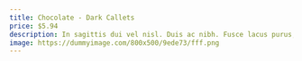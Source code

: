 ```yaml
---
title: Chocolate - Dark Callets
price: $5.94
description: In sagittis dui vel nisl. Duis ac nibh. Fusce lacus purus, aliquet at, feugiat non, pretium quis, lectus.
image: https://dummyimage.com/800x500/9ede73/fff.png
---
```

